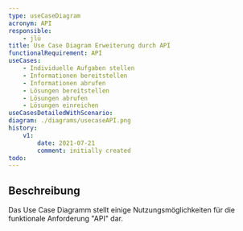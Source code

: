 ```yaml
---
type: useCaseDiagram
acronym: API
responsible: 
    - jlü
title: Use Case Diagram Erweiterung durch API 
functionalRequirement: API
useCases:
    - Individuelle Aufgaben stellen
    - Informationen bereitstellen
    - Informationen abrufen
    - Lösungen bereitstellen
    - Lösungen abrufen
    - Lösungen einreichen
useCasesDetailedWithScenario:
diagram: ./diagrams/usecaseAPI.png
history:
    v1:
        date: 2021-07-21
        comment: initially created
todo: 
---
```


## Beschreibung

Das Use Case Diagramm stellt einige Nutzungsmöglichkeiten für die funktionale Anforderung "API" dar.



